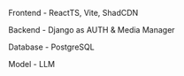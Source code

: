 Frontend - ReactTS, Vite, ShadCDN
<br> 

Backend - Django as AUTH & Media Manager
<br> 

Database - PostgreSQL
<br>

Model - LLM

